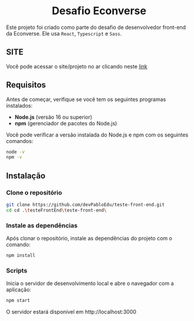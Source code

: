 <h1 align="center"> 
	Desafio Econverse
</h1>

Este projeto foi criado como parte do desafio de desenvolvedor front-end da Econverse. 
Ele usa `React`, `Typescript` e `Sass`.

## SITE
Você pode acessar o site/projeto no ar clicando neste [link]()

## Requisitos

Antes de começar, verifique se você tem os seguintes programas instalados:

- **Node.js** (versão 16 ou superior)
- **npm** (gerenciador de pacotes do Node.js)

Você pode verificar a versão instalada do Node.js e npm com os seguintes comandos:

```bash
node -v
npm -v
```

## Instalação

### Clone o repositório

```bash
git clone https://github.com/devPabloEdu/teste-front-end.git
cd cd .\testeFrontEnd\teste-front-end\
```


### Instale as dependências
Após clonar o repositório, instale as dependências do projeto com o comando:
```bash
npm install
```

### Scripts
Inicia o servidor de desenvolvimento local e abre o navegador com a aplicação:
```bash
npm start
```
O servidor estará disponível em http://localhost:3000
